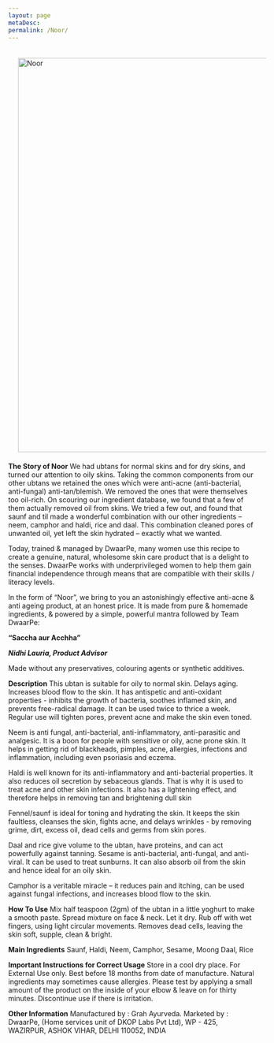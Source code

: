 ```yaml
---
layout: page
metaDesc: 
permalink: /Noor/
---
```


<img src="/assets/noor.JPG" alt="Noor" style="float:left;width:800px;margin:20px">
<div class="clearfix"></div>

<b>The Story of Noor</b>
We had ubtans for normal skins and for dry skins, and turned our attention to oily skins. Taking the common components from our other ubtans we retained the ones which were anti-acne (anti-bacterial, anti-fungal) anti-tan/blemish. We removed the ones that were themselves too  oil-rich. On scouring our ingredient database, we found that a few of them actually removed oil from skins. We tried a few out, and found that saunf and til made a wonderful combination with our other ingredients – neem, camphor and haldi, rice and daal. This combination cleaned pores of unwanted oil, yet left the skin hydrated – exactly what we wanted.

Today, trained & managed by  DwaarPe, many women use this recipe to create a genuine, natural, wholesome skin care product that is a delight to the senses. DwaarPe works with underprivileged women to help them gain financial independence through means that are compatible with their skills / literacy levels.

In the form of “Noor”, we bring to you an astonishingly effective anti-acne & anti ageing product, at an honest price. It is made from pure & homemade ingredients, & powered by a simple, powerful mantra followed by Team DwaarPe:

<b> “Saccha aur Acchha” </b>

<b><i>Nidhi Lauria, Product Advisor</i></b>

Made without any preservatives, colouring agents or synthetic additives. 

<b>Description</b>
This ubtan is suitable for oily to normal skin. Delays aging. Increases blood flow to the skin. It has antispetic and anti-oxidant properties - inhibits the growth of bacteria, soothes inflamed skin, and prevents free-radical damage. It can be used twice to thrice a week. Regular use will tighten pores, prevent acne and make the skin even toned.

Neem is anti fungal, anti-bacterial, anti-inflammatory, anti-parasitic and analgesic.  It is a boon for people with sensitive or oily, acne prone skin. It helps in getting rid of blackheads, pimples, acne, allergies,  infections and inflammation, including even psoriasis and eczema.

Haldi is well known for its anti-inflammatory and anti-bacterial properties. It also reduces oil secretion by sebaceous glands. That is why it is used to treat acne and other skin infections. It also has a lightening effect, and therefore helps in removing tan and brightening dull skin

Fennel/saunf is ideal for toning and hydrating the skin. It keeps the skin faultless, cleanses the skin, fights acne, and delays wrinkles - by removing grime, dirt, excess oil, dead cells and germs from skin pores.

Daal and rice give volume to the ubtan, have proteins, and can act powerfully against tanning. 
Sesame is anti-bacterial, anti-fungal, and anti-viral. It can be used to treat sunburns. It can also absorb oil from the skin and hence ideal for an oily skin.

Camphor is a veritable miracle – it reduces pain and itching, can be used against fungal infections, and increases blood flow to the skin.

<b>How To Use</b>
Mix half teaspoon (2gm) of the ubtan in a little yoghurt to make a smooth paste. Spread mixture on face & neck. Let it dry. Rub off with wet fingers, using light circular movements. Removes dead cells, leaving the skin soft, supple, clean & bright.

<b>Main Ingredients</b>
Saunf, Haldi, Neem, Camphor, Sesame, Moong Daal, Rice

<b>Important Instructions for Correct Usage</b>
Store in a cool dry place. For External Use only. Best before 18 months from date of manufacture.
Natural ingredients may sometimes cause allergies. Please test by applying a small amount of the product on the inside of your elbow & leave on for thirty minutes. Discontinue use if there is irritation.

<b>Other Information</b>
Manufactured by : Grah Ayurveda.
Marketed by : DwaarPe, (Home services unit of DKOP Labs Pvt Ltd),
WP - 425, WAZIRPUR, ASHOK VIHAR, DELHI 110052, INDIA
<div class="clearfix"></div>
